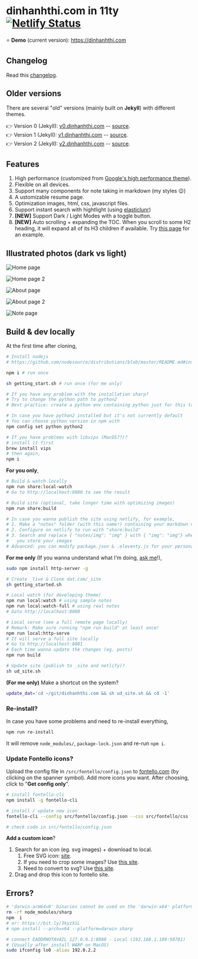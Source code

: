 # dinhanhthi.com in 11ty [![Netlify Status](https://api.netlify.com/api/v1/badges/ace14869-1b28-471b-ad0f-5f1f7defa382/deploy-status)](https://app.netlify.com/sites/inspiring-goldstine-cfc130/deploys)

⭐  __Demo__ (current version): https://dinhanhthi.com

## Changelog

Read this [changelog](./CHANGELOG.md).

## Older versions

There are several "old" versions (mainly built on **Jekyll**) with different themes.

👉 Version 0 (Jekyll): [v0.dinhanhthi.com](https://v0.dinhanhthi.com) -- [source](https://github.com/dinhanhthi/dinhanhthi.com/tree/v0-jekyll).<br />
👉 Version 1 (Jekyll): [v1.dinhanhthi.com](https://v1.dinhanhthi.com) -- [source](https://github.com/dinhanhthi/dinhanhthi.com/tree/v1-jekyll).<br />
👉 Version 2 (Jekyll): [v2.dinhanhthi.com](https://v2.dinhanhthi.com) -- [source](https://github.com/dinhanhthi/dinhanhthi.com/tree/v2-jekyll).<br />

## Features

1. High performance (customized from [Google's high performance theme](https://github.com/google/eleventy-high-performance-blog)).
2. Flexible on all devices.
3. Support many components for note taking in markdown (my styles 😉)
4. A ustomizable resume page.
5. Optimization images, html, css, javascript files.
6. Support instant search with hightlight (using [elasticlunr](http://elasticlunr.com/))
7. **[NEW]** Support Dark / Light Modes with a toggle button.
8. **[NEW]** Auto scrolling + expanding the TOC. When you scroll to some H2 heading, it will expand all of its H3 children if available. Try [this page](https://dinhanhthi.com/confusion-matrix-and-f1-score/) for an example.

## Illustrated photos (dark vs light)

![Home page](./src/img/frontpage.png)

![Home page 2](./src/img/front-more.png)

![About page](./src/img/about-page.png)

![About page 2](./src/img/about-more.png)

![Note page](./src/img/note-page.png)

## Build & dev locally

At the first time after cloning,

``` bash
# Install nodejs
# https://github.com/nodesource/distributions/blob/master/README.md#installation-instructions

npm i # run once

sh getting_start.sh # run once (for me only)
```

``` bash
# If you have any problem with the installation sharp?
# Try to change the python path to python2
# Best practice: create a python env containing python just for this task!

# In case you have python2 installed but it's not currently default
# You can choose python version in npm with
npm config set python python2
```

``` bash
# If you have problems with libvips (MacOS??)?
# install it first
brew install vips
# then again,
npm i
```

**For you only**,

``` bash
# Build & watch locally
npm run share:local-watch
# Go to http://localhost:8080 to see the result

# Build site (optional, take longer time with optimizing images)
npm run share:build

# In case you wanna publish the site using netlify, for example,
# 1. Make a "notes" folder (with this name!) containing your markdown notes
# 2. Configure on netlify to run with "share:build"
# 3. Search and replace { "notes/img": "img" } with { "img": "img"} where ./img/ is the place
#   you store your images
# Advanced: you can modify package.json & .eleventy.js for your personal commands if you want.
```

**For me only** (If you wanna understand what I'm doing, [ask me](mailto:dinhanhthi@gmail.com)!),

``` bash
sudo npm install http-server -g

# Create _live & Clone dat.com/_site
sh getting_started.sh

# Local watch (for developing theme)
npm run local:watch # using sample notes
npm run local:watch-full # using real notes
# Goto http://localhost:8080

# Local serve (see a full remote page locally)
# Remark: Make sure running "npm run build" at least once!
npm run local:http-serve
# It will serve a full site locally
# Go to http://localhost:8081
# Each time wanna update the changes (eg. posts)
npm run build

# Update site (publish to _site and netlify)?
sh ud_site.sh
```

**(For me only)** Make a shortcut on the system?

``` bash
update_dat='cd ~/git/dinhanhthi.com && sh ud_site.sh && cd -1'
```

### Re-install?

In case you have some problems and need to re-install everything,

``` bash
npm run re-install
```

It will remove `node_modules/`, `package-lock.json` and re-run `npm i`.

### Update Fontello icons?

Upload the config file in `/src/fontello/config.json` to [fontello.com](https://fontello.com/) (by clicking on the spanner symbol). Add more icons you want. After choosing, click to "**Get config only**".

``` bash
# install fontello-cli
npm install -g fontello-cli

# install / update new icon
fontello-cli --config src/fontello/config.json --css src/fontello/css --font src/fontello/font install

# check code in src/fontello/config.json
```

**Add a custom icon**?

1. Search for an icon (eg. svg images) + download to local.
   1. Free SVG icon: [site](https://uxwing.com/).
   2. If you need to crop some images? Use [this site](https://www.iloveimg.com/crop-image).
   3. Need to convert to svg? Use [this site](https://www.pngtosvg.com/).
2. Drag and drop this icon to fontello site.

## Errors?

``` bash
# 'darwin-arm64v8' binaries cannot be used on the 'darwin-x64' platform
rm -rf node_modules/sharp
npm  i
# or: https://bit.ly/3kyzXiL
# npm install --arch=x64 --platform=darwin sharp
```

``` bash
# connect EADDRNOTAVAIL 127.0.0.1:8080 - Local (192.168.1.109:50781)
# (Usually after install WARP on MacOS)
sudo ifconfig lo0 -alias 192.0.2.2
```